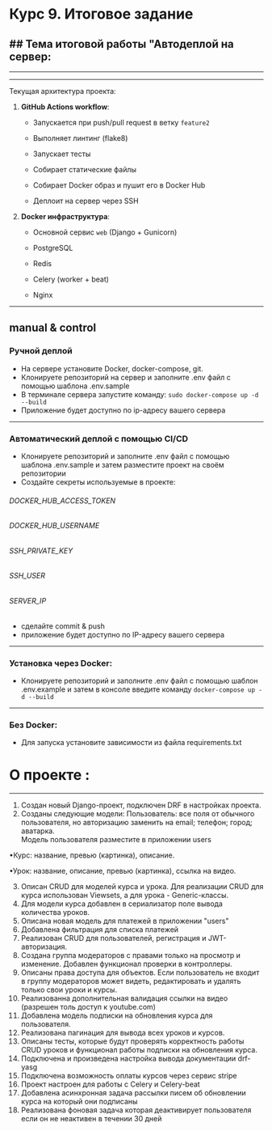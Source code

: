 
# Курс 9. Итоговое задание
## ## Тема итоговой работы "Автодеплой на сервер:
___

---

Текущая архитектура проекта:

1. **GitHub Actions workflow**:
    
    - Запускается при push/pull request в ветку `feature2`
        
    - Выполняет линтинг (flake8)
        
    - Запускает тесты
        
    - Собирает статические файлы
        
    - Собирает Docker образ и пушит его в Docker Hub
        
    - Деплоит на сервер через SSH
        
2. **Docker инфраструктура**:
    
    - Основной сервис `web` (Django + Gunicorn)
        
    - PostgreSQL
        
    - Redis
        
    - Celery (worker + beat)
        
    - Nginx
___
## manual & control

### Ручной деплой
- На сервере установите Docker, docker-compose, git.
- Клонируете репозиторий на сервер и заполните .env файл с помощью шаблона .env.sample
- В терминале сервера запустите команду: `sudo docker-compose up -d --build`
- Приложение будет доступно по ip-адресу вашего сервера
___
### Автоматический деплой с помощью CI/CD
- Клонируете репозиторий и заполните .env файл с помощью шаблона .env.sample и затем разместите проект на своём репозитории
- Создайте секреты используемые в проекте:

###### DOCKER_HUB_ACCESS_TOKEN



###### DOCKER_HUB_USERNAME



###### SSH_PRIVATE_KEY


###### SSH_USER


###### SERVER_IP



- сделайте commit & push
- приложение будет доступно по IP-адресу вашего сервера
___
### Установка через **Docker**:

- Клонируете репозиторий и заполните .env файл с помощью шаблон .env.example и затем в консоле введите команду `docker-compose up -d --build`
___
### Без **Docker**:


- Для запуска установите зависимости из файла requirements.txt

         
# О проекте :
___
1. Создан новый Django-проект, подключен DRF в настройках проекта.
2. Созданы следующие модели:
Пользователь: все поля от обычного пользователя, но авторизацию заменить на email; телефон; город; аватарка. <br> Модель пользователя разместите в приложении users

•Курс:
название, превью (картинка), описание.

•Урок:
название, описание, превью (картинка), ссылка на видео.

3. Описан CRUD для моделей курса и урока. Для реализации CRUD для курса использован Viewsets, а для урока - Generic-классы.
4. Для модели курса добавлен в сериализатор поле вывода количества уроков.
5. Описана новая модель для платежей в приложении "users"
6. Добавлена фильтрация для списка платежей
7. Реализован CRUD для пользователей, регистрация и JWT-авторизация.
8. Создана группа модераторов с правами только на просмотр и изменение. Добавлен функционал проверки в контроллеры.
9. Описаны права доступа для объектов. Если пользователь не входит в группу модераторов может видеть, редактировать и удалять только свои уроки и курсы.
10. Реализованна дополнительная валидация ссылки на видео (разрешен толь доступ к youtube.com)
11. Добавлена модель подписки на обновления курса для пользователя.
12. Реализована пагинация для вывода всех уроков и курсов.
13. Описаны тесты, которые будут проверять корректность работы CRUD уроков и функционал работы подписки на обновления курса.
14. Подключена и произведена настройка вывода документации drf-yasg
15. Подключена возможность оплаты курсов через сервис stripe
16. Проект настроен для работы с Celery и Celery-beat
17. Добавлена асинхронная задача рассылки писем об обновлении курса на который они подписаны
18. Реализована фоновая задача которая деактивирует пользователя если он не неактивен в течении 30 дней
